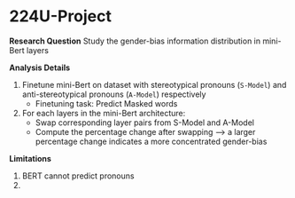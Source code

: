 # 224U-Project

**Research Question**
Study the gender-bias information distribution in mini-Bert layers

**Analysis Details**
1. Finetune mini-Bert on dataset with stereotypical pronouns (`S-Model`) and anti-stereotypical pronouns (`A-Model`) respectively
    - Finetuning task: Predict Masked words
2. For each layers in the mini-Bert architecture:
    - Swap corresponding layer pairs from S-Model and A-Model 
    - Compute the percentage change after swapping --> a larger percentage change indicates a more concentrated gender-bias 

**Limitations**
1. BERT cannot predict pronouns 
2. 

